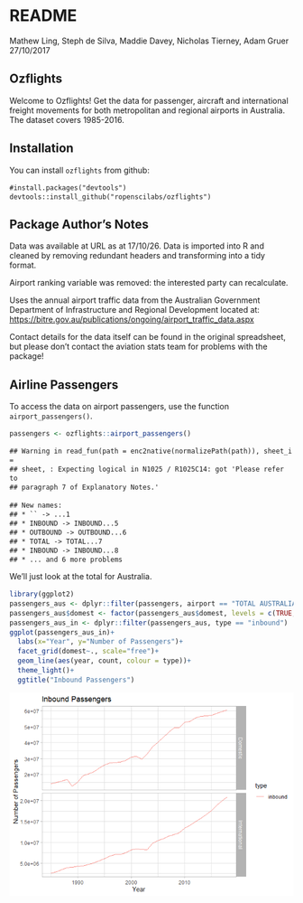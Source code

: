 README
================
Mathew Ling, Steph de Silva, Maddie Davey, Nicholas Tierney, Adam Gruer
27/10/2017

## Ozflights

Welcome to Ozflights\! Get the data for passenger, aircraft and
international freight movements for both metropolitan and regional
airports in Australia. The dataset covers 1985-2016.

## Installation

You can install `ozflights` from github:

    #install.packages("devtools")
    devtools::install_github("ropenscilabs/ozflights")

## Package Author’s Notes

Data was available at URL as at 17/10/26. Data is imported into R and
cleaned by removing redundant headers and transforming into a tidy
format.

Airport ranking variable was removed: the interested party can
recalculate.

Uses the annual airport traffic data from the Australian Government
Department of Infrastructure and Regional Development located at:
<https://bitre.gov.au/publications/ongoing/airport_traffic_data.aspx>

Contact details for the data itself can be found in the original
spreadsheet, but please don’t contact the aviation stats team for
problems with the package\!

## Airline Passengers

To access the data on airport passengers, use the function
`airport_passengers()`.

``` r
passengers <- ozflights::airport_passengers()
```

    ## Warning in read_fun(path = enc2native(normalizePath(path)), sheet_i =
    ## sheet, : Expecting logical in N1025 / R1025C14: got 'Please refer to
    ## paragraph 7 of Explanatory Notes.'

    ## New names:
    ## * `` -> ...1
    ## * INBOUND -> INBOUND...5
    ## * OUTBOUND -> OUTBOUND...6
    ## * TOTAL -> TOTAL...7
    ## * INBOUND -> INBOUND...8
    ## * ... and 6 more problems

We’ll just look at the total for Australia.

``` r
library(ggplot2)
passengers_aus <- dplyr::filter(passengers, airport == "TOTAL AUSTRALIA")
passengers_aus$domest <- factor(passengers_aus$domest, levels = c(TRUE, FALSE), labels = c("Domestic", "International"))
passengers_aus_in <- dplyr::filter(passengers_aus, type == "inbound")
ggplot(passengers_aus_in)+
  labs(x="Year", y="Number of Passengers")+ 
  facet_grid(domest~., scale="free")+
  geom_line(aes(year, count, colour = type))+
  theme_light()+
  ggtitle("Inbound Passengers")
```

![](README_files/figure-gfm/test-figure-1.png)<!-- -->

